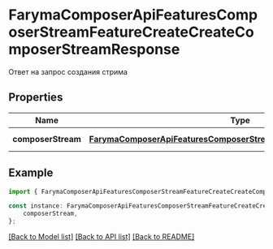 # FarymaComposerApiFeaturesComposerStreamFeatureCreateCreateComposerStreamResponse

Ответ на запрос создания стрима

## Properties

Name | Type | Description | Notes
------------ | ------------- | ------------- | -------------
**composerStream** | [**FarymaComposerApiFeaturesComposerStreamFeatureComposerStreamDto**](FarymaComposerApiFeaturesComposerStreamFeatureComposerStreamDto.md) | Стрим композитора | [default to undefined]

## Example

```typescript
import { FarymaComposerApiFeaturesComposerStreamFeatureCreateCreateComposerStreamResponse } from './api';

const instance: FarymaComposerApiFeaturesComposerStreamFeatureCreateCreateComposerStreamResponse = {
    composerStream,
};
```

[[Back to Model list]](../README.md#documentation-for-models) [[Back to API list]](../README.md#documentation-for-api-endpoints) [[Back to README]](../README.md)
